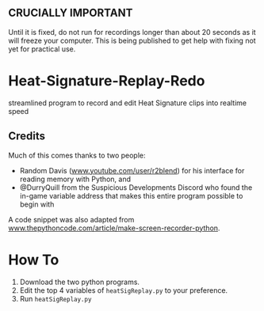 ## CRUCIALLY IMPORTANT
Until it is fixed, do not run for recordings longer than about 20 seconds as it will freeze your computer. This is being published to get help with fixing not yet for practical use.

# Heat-Signature-Replay-Redo
streamlined program to record and edit Heat Signature clips into realtime speed 

## Credits
Much of this comes thanks to two people:
* Random Davis (www.youtube.com/user/r2blend) for his interface for reading memory with Python, and
* @DurryQuill from the Suspicious Developments Discord who found the in-game variable address that makes this entire program possible to begin with

A code snippet was also adapted from www.thepythoncode.com/article/make-screen-recorder-python.

# How To
1. Download the two python programs.
2. Edit the top 4 variables of `heatSigReplay.py` to your preference.
3. Run `heatSigReplay.py`
